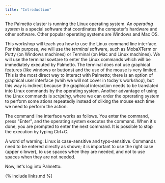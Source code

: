 ```yaml
---
title: "Introduction"
---
```

The Palmetto cluster is running the Linux operating system. An *operating system* is a special software that coordinates the computer's hardware and other software. Other popular operating systems are Windows and Mac OS. 

This workshop will teach you how to use the Linux command line interface. For this purpose, we will use the *terminal* software, such as MobaXTerm or Putty (on Windows machines) or Terminal (on Mac and Linux machines). We will use the terminal sowtare to enter the Linux commands which will be immediately executed by Palmetto. The terminal does not use graphical features (like windows or buttons) and the use of the mouse is very limited. This is the most direct way to interact with Palmetto; there is an option of graphical user interface (whih we will not cover in today's workshop), but this way is indirect because the graphical interaction needs to be translated into Linux commands by the operating system. Another advantage of using the Linux commands is *scripting*, where we can order the oprerating system to perform some ations repeatedly instead of cliking the mouse each time we need to perform the action.    

The command line interface works as follows. You enter the command, press "Enter", and the operating system executes the command. When it's done, you are prompted to enter the next command. It is possible to stop the execution by typing Ctrl+C.

A word of warning: Linux is case-sensitive and typo-sensitive. Commands need to be entered directly as shown; it is important to use the right case (upper o lower), to use spaces when they are needed, and not to use spaces when they are not needed.

Now, let's log into Palmetto.

{% include links.md %}

